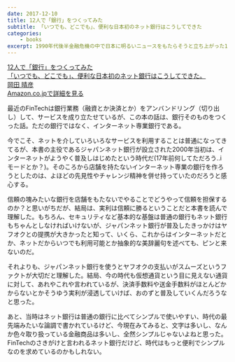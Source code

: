 ```yaml
---
date: 2017-12-10
title: 12人で「銀行」をつくってみた
subtitle: 「いつでも、どこでも」、便利な日本初のネット銀行はこうしてできた
categories: 
    - books
excerpt: 1990年代後半金融危機の中で日本に明るいニュースをもたらそうと立ち上がった12人の銀行員たちがいた。課されたミッションは国内初のネット専業銀行を設立すること。
---
```


<div class="__media"><a href="https://www.amazon.co.jp/dp/4478083967/?tag=warikiru-22" target="_blank" rel="noopener">
<img src="https://images-na.ssl-images-amazon.com/images/I/51thPCz47qL._SX344_BO1,204,203,200_.jpg" alt="" class="__media__image">
<div class="__media__body">
    <div>12人で「銀行」をつくってみた<br>「いつでも、どこでも」、便利な日本初のネット銀行はこうしてできた。</div>
    <div class="__media__text">岡田 晴彦</div>
    <div>Amazon.co.jpで詳細を見る</div>
</div>
</a></div>

最近のFinTechは銀行業務（融資とか決済とか）をアンバンドリング（切り出し）して、サービスを成り立たせているが、この本の話は、銀行そのものをつくった話。ただの銀行ではなく、インターネット専業銀行である。

今でこそ、ネットを介していろいろなサービスを利用することは普通になってきてるが、本書の主役であるジャパンネット銀行が設立された2000年当初は、インターネットがようやく普及しはじめたという時代だ(17年前何してただろう..iモードとか？)。そのころから店舗を持たないインターネット専業の銀行を作ろうとしたのは、よほどの先見性やチャレンジ精神を併せ持っていたのだろうと感心する。

信頼の塊みたいな銀行を店舗をもたないでやることでどうやって信頼を担保するのか？と思いがちだが、結局は、実利は信頼に勝るということだと本書を読んで理解した。もちろん、セキュリティなど基本的な基盤は普通の銀行もネット銀行もちゃんとしなければいけないが、ジャパンネット銀行が普及したきっかけはヤフオクとの提携が大きかったと知って、いくら、これからはインターネットだとか、ネットだからいつでも利用可能とか抽象的な美辞麗句を述べても、ピンと来ないのだ。

それよりも、ジャパンネット銀行を使うとヤフオクの支払いがスムーズというファクトが大切だと理解した。結局、今の時代も仮想通貨という目に見えない通貨に対して、あれやこれや言われているが、決済手数料や送金手数料がほとんどかからないとかそうゆう実利が浸透していけば、おのずと普及していくんだろうなと思った。

あと、当時はネット銀行は普通の銀行に比べてシンプルで使いやすい、時代の最先端みたいな論調で書かれているけど、今現在みてみると、文字は多いし、なんか色々取り扱っている金融商品は多いし、全然シンプルじゃないよねと思った。FinTechのさきがけと言われるネット銀行だけど、時代はもっと便利でシンプルなのを求めているのかもしれない。